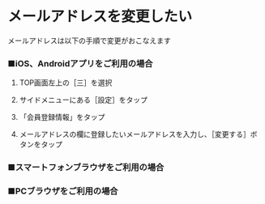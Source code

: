 # メールアドレスを変更したい

メールアドレスは以下の手順で変更がおこなえます

### ■iOS、Androidアプリをご利用の場合

1. TOP画面左上の［三］を選択

1. サイドメニューにある［設定］をタップ

1. 「会員登録情報」をタップ

1. メールアドレスの欄に登録したいメールアドレスを入力し、［変更する］ボタンをタップ

### ■スマートフォンブラウザをご利用の場合

### ■PCブラウザをご利用の場合